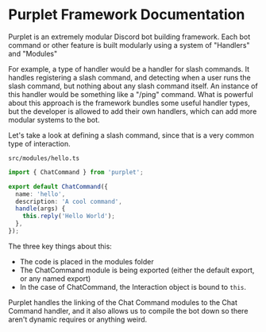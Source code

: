 # Purplet Framework Documentation

Purplet is an extremely modular Discord bot building framework. Each bot command or other feature is
built modularly using a system of "Handlers" and "Modules"

For example, a type of handler would be a handler for slash commands. It handles registering a slash
command, and detecting when a user runs the slash command, but nothing about any slash command
itself. An instance of this handler would be something like a "/ping" command. What is powerful about
this approach is the framework bundles some useful handler types, but the developer is allowed to
add their own handlers, which can add more modular systems to the bot.

Let's take a look at defining a slash command, since that is a very common type of interaction.

`src/modules/hello.ts`

```ts
import { ChatCommand } from 'purplet';

export default ChatCommand({
  name: 'hello',
  description: 'A cool command',
  handle(args) {
    this.reply('Hello World');
  },
});
```

The three key things about this:

- The code is placed in the modules folder
- The ChatCommand module is being exported (either the default export, or any named export)
- In the case of ChatCommand, the Interaction object is bound to `this`.

Purplet handles the linking of the Chat Command modules to the Chat Command handler,
and it also allows us to compile the bot down so there aren't dynamic requires or anything weird.
